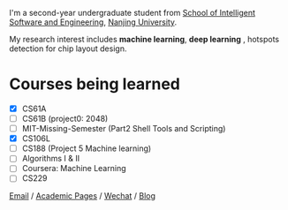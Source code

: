 I'm a second-year undergraduate student from [School of Intelligent Software and Engineering](https://ise.nju.edu.cn/), [Nanjing University](https://www.nju.edu.cn/). 

My research interest includes **machine learning**, **deep learning** , hotspots detection for chip layout design.

# Courses being learned
- [x] CS61A 
- [ ] CS61B (project0: 2048)
- [ ] MIT-Missing-Semester (Part2 Shell Tools and Scripting)
- [x] CS106L
- [ ] CS188 (Project 5 Machine learning)
- [ ] Algorithms I & II
- [ ] Coursera: Machine Learning
- [ ] CS229

[Email](mailto:jiahaowang@smail.nju.edu.cn) / [Academic Pages](https://wang-jiahao.github.io) / [Wechat](https://github.com/wang-jiahao/wang-jiahao.github.io/blob/master/images/wechat.jpg) / [Blog](https://blog.csdn.net/wwjjjhhhh?type=blog)
